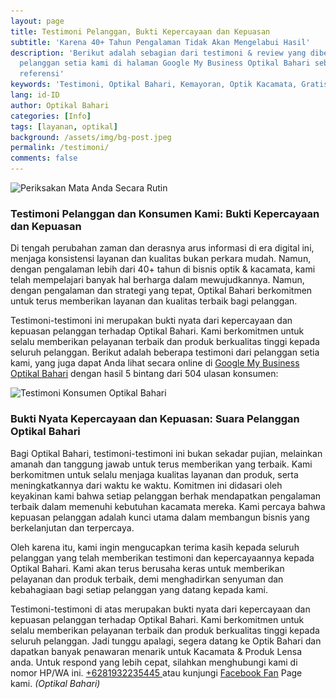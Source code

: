 ```yaml
---
layout: page
title: Testimoni Pelanggan, Bukti Kepercayaan dan Kepuasan
subtitle: 'Karena 40+ Tahun Pengalaman Tidak Akan Mengelabui Hasil'
description: 'Berikut adalah sebagian dari testimoni & review yang diberikan oleh para
  pelanggan setia kami di halaman Google My Business Optikal Bahari sebagai
  referensi'
keywords: 'Testimoni, Optikal Bahari, Kemayoran, Optik Kacamata, Gratis'
lang: id-ID
author: Optikal Bahari
categories: [Info]
tags: [layanan, optikal]
background: /assets/img/bg-post.jpeg
permalink: /testimoni/
comments: false
---
```


<div class="card-deck mb-3">
  <div class="card shadow p-3 mb-5 bg-white rounded">
    <img
      itemprop="image"
      data-src="/assets/img/posts/periksa-mata/periksa-mata-gratis-optikal-bahari-4.webp"
      src="/assets/img/posts/periksa-mata/periksa-mata-gratis-optikal-bahari-4.webp"
      class="card-img-top"
      title="Periksakan Mata Anda Secara Rutin"
      alt="Periksakan Mata Anda Secara Rutin">
    <div class="card-body">
      <h3 class="card-title">
        Testimoni Pelanggan dan Konsumen Kami: Bukti Kepercayaan dan Kepuasan
      </h3>
      <p class="card-text text-left">
        Di tengah perubahan zaman dan derasnya arus informasi di era digital ini, menjaga konsistensi layanan dan kualitas bukan perkara mudah. Namun, dengan pengalaman lebih dari 40+ tahun di bisnis optik & kacamata, kami telah mempelajari banyak hal berharga dalam mewujudkannya. Namun, dengan pengalaman dan strategi yang tepat, Optikal Bahari berkomitmen untuk terus memberikan layanan dan kualitas terbaik bagi pelanggan.
      </p>
      <p class="card-text text-left">
        Testimoni-testimoni ini merupakan bukti nyata dari kepercayaan dan kepuasan pelanggan terhadap Optikal Bahari. Kami berkomitmen untuk selalu memberikan pelayanan terbaik dan produk berkualitas tinggi kepada seluruh pelanggan. Berikut adalah beberapa testimoni dari pelanggan setia kami, yang juga dapat Anda lihat secara online di
        <a
          href="https://search.google.com/local/reviews?placeid=ChIJDYWGN6T1aS4RjK50wCfHApg"
          title="Optikal Bahari Google My Busiess Review Page"
          class="GoogleMyBusiness"
          id="OptikalBahariGMB">Google My Business Optikal Bahari</a>
        dengan hasil 5 bintang dari 504 ulasan konsumen:
      </p>
    </div>
  </div>
</div>

<div class="card-body">
  <div class='sk-ww-google-reviews' data-embed-id='100158'>
    <script src='https://widgets.sociablekit.com/google-reviews/widget.js'></script>
  </div>
</div>

<div class="card shadow p-3 mb-5 bg-white rounded">
  <img
    itemprop="image"
    src="{{"/assets/img/posts/periksa-mata/periksa-mata-gratis-optikal-bahari-4.webp" | relative_url }}"
    class="card-img-top"
    title="periksa-mata-gratis"
    alt="Testimoni Konsumen Optikal Bahari">
  <div class="card-body">
    <h3 class="card-title">
      Bukti Nyata Kepercayaan dan Kepuasan: Suara Pelanggan Optikal Bahari
    </h3>
    <p class="card-text text-left">
      Bagi Optikal Bahari, testimoni-testimoni ini bukan sekadar pujian, melainkan amanah dan tanggung jawab untuk terus memberikan yang terbaik. Kami berkomitmen untuk selalu menjaga kualitas layanan dan produk, serta meningkatkannya dari waktu ke waktu. Komitmen ini didasari oleh keyakinan kami bahwa setiap pelanggan berhak mendapatkan pengalaman terbaik dalam memenuhi kebutuhan kacamata mereka. Kami percaya bahwa kepuasan pelanggan adalah kunci utama dalam membangun bisnis yang berkelanjutan dan terpercaya.
    </p>
    <p class="card-text text-left">
      Oleh karena itu, kami ingin mengucapkan terima kasih kepada seluruh pelanggan yang telah memberikan testimoni dan kepercayaannya kepada Optikal Bahari. Kami akan terus berusaha keras untuk memberikan pelayanan dan produk terbaik, demi menghadirkan senyuman dan kebahagiaan bagi setiap pelanggan yang datang kepada kami.
    </p>
    <p class="card-text text-left">
      Testimoni-testimoni di atas merupakan bukti nyata dari kepercayaan dan kepuasan pelanggan terhadap Optikal Bahari. Kami berkomitmen untuk selalu memberikan pelayanan terbaik dan produk berkualitas tinggi kepada seluruh pelanggan. Jadi tunggu apalagi, segera datang ke Optik Bahari dan dapatkan banyak penawaran menarik untuk Kacamata & Produk Lensa anda. Untuk respond yang lebih cepat, silahkan menghubungi kami di nomor HP/WA ini.
      <a
        href="https://api.whatsapp.com/send?phone=6281932235445&text=Hallo%2C+saya+butuh+informasi+lebih+lanjut+mengenai+Optikal+Bahari"
        id="WhatsAppClick"
        class="WhatsAppCall"
        title="Call WhatsApp">+6281932235445
      </a>
      atau kunjungi
      <a
        href="https://www.facebook.com/optikalbahari"
        id="FBClick"
        title="Facebook Page Optikal Bahari"
        class="FacebookPage">Facebook Fan</a>
      Page kami.
      <em>(Optikal Bahari)</em>
    </p>
  </div>
</div>

<!--
  <h4>Halaman #1</h4><p class="aligncenter"><img data-src="/assets/img/testimonial/testi-01.webp" src="/assets/img/testimonial/testi-01.webp" class="card-img-top"  alt="testimonial/testi-01.webp" ></p><h4>Halaman #2</h4><p class="aligncenter">
<img data-src="/assets/img/testimonial/testi-02.webp" src="/assets/img/testimonial/testi-02.webp" class="card-img-top"  alt="testimonial/testi-02.webp" ></p>

<h4>Halaman #3</h4>
<p class="aligncenter">
<img data-src="/assets/img/testimonial/testi-03.webp" src="/assets/img/testimonial/testi-03.webp" class="card-img-top"  alt="testimonial/testi-03.webp" ></p>
<h4>Halaman #4</h4>
<p class="aligncenter">
<img data-src="/assets/img/testimonial/testi-04.webp" src="/assets/img/testimonial/testi-04.webp" class="card-img-top"  alt="testimonial/testi-04.webp" ></p>
<h4>Halaman #5</h4>
<p class="aligncenter">
<img data-src="/assets/img/testimonial/testi-05.webp" src="/assets/img/testimonial/testi-05.webp" class="card-img-top"  alt="testimonial/testi-05.webp" ></p>
<p class="card-text text-left">Untuk ulasan dari konsumen kami lainnya, silahkan melihat secara langsung melalui tautan berikut <a href="https://www.google.com/search?safe=strict&hl=en-ID&gl=id&sxsrf=ALeKk01mFygFLFgcGPbW4Gdwxhg_0kuUoQ%3A1594976814186&ei=LmoRX4LyCvjjz7sPoYOd-Ao&q=Bahari+Optical%2C+Jl.+Bend.+Jago+No.447%2C+RW.1%2C+Utan+Panjang%2C+Kec.+Kemayoran%2C+Kota+Jakarta+Pusat%2C+Daerah+Khusus+Ibukota+Jakarta+10650&oq=Bahari+Optical%2C+Jl.+Bend.+Jago+No.447%2C+RW.1%2C+Utan+Panjang%2C+Kec.+Kemayoran%2C+Kota+Jakarta+Pusat%2C+Daerah+Khusus+Ibukota+Jakarta+10650&gs_lcp=CgZwc3ktYWIQDFAAWABgrqenBWgAcAB4AIABAIgBAJIBAJgBAKoBB2d3cy13aXo&sclient=psy-ab&ved=0ahUKEwiCwbzT99PqAhX48XMBHaFBB68Q4dUDCAw#lrd=0x2e69f5a43786850d:0x9802c727c074ae8c,1,,,">ini</a>. <em>(Optikal Bahari)</em></p>
-->
